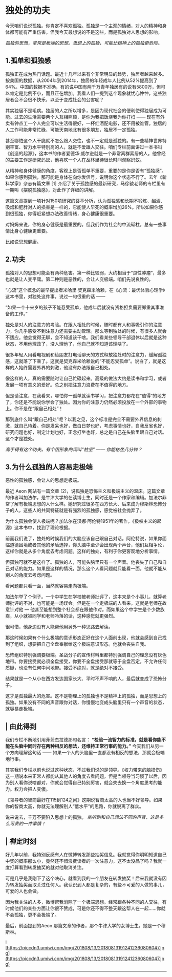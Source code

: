 # 独处的功夫

今天咱们说说孤独。你肯定不喜欢孤独。孤独是一个主观的情绪，对人的精神和身体都可能有严重伤害。但我今天最想说的不是这些，而是孤独对人思想的影响。

 *孤独的思想，常常是极端的思想。思想上的孤独，可能比精神上的孤独更危险。*

## 1.孤单和孤独感

孤独正在成为热门话题。最近十几年以来有个非常明显的趋势，独居者越来越多。按美国的数据，从2004年到2014年，独居的年轻成年人比例从52%提高到了64%。中国的数据不准确，有的说中国有两千万青年独居有的说有5800万，但可以肯定是比例不小，而且正在增加。我看人们一提到这个现象就忧心忡忡，这些独居者会不会很不快乐，以至于变成社会的公害呢？

其实独居不是毛病。独居的人之所以增多，是因为现代社会的便利使得独居成为可能。过去的生活需要两个人互相照顾，是你为我把饭烧我为你打扫 —— 现在有外卖有钟点工一个人完全可以生活得很好，一杯红酒配电影，还不用被谁管。独居的人工作可能非常忙碌，可能天南地北有很多朋友，独居不一定孤独。

甚至哪怕这个人干脆就不怎么跟人交往，也不一定就是孤独的。有一些精神世界特别丰富、智力水平特别高的人，就是不爱跟人交往。咱们专栏前面讲过一本书叫《创造的起源》，这本书的作者爱德华·威尔逊就是一个非常离群索居的人。他曾经的主要工作是研究蚂蚁，他喜欢一个人在丛林里待很长时间观察蚂蚁。

从精神和身体健康的角度，客观上是否孤单不重要，重要的是你是否有“孤独感”。如果你感到孤独，那可能是身体在向你发信号，说明你这个状态不行了。去年《新科学家》杂志有篇文章 [1] 介绍了关于孤独感的最新研究，马徐骏老师的专栏里有一期叫《摆脱孤独感》，对此作了详细的讲解。

这篇文章提到一项针对150项研究的荟萃分析，认为孤独感和长期不锻炼、酗酒、吸烟和肥胖对人的损害是一样的，它能使人早死的概率增加26%。所以如果你感到很孤独，你得赶紧想办法改善情绪，身心健康很重要。

对妈妈来说，你的身心健康是最重要的。但我们作为社会的中流砥柱，总有一些事情比身心健康更重要。

比如说思想健康。

## 2.功夫

孤独对人的思想可能会有两种危害。第一种比较弱，大约相当于“良性肿瘤”，最多也就是让人变平庸。第二种则是恶性的，会让人变极端。咱们先说良性的。

“心流”这个概念的最早提出者米哈里·契克森米哈赖，在《心流：最优体验心理学》这本书里，对独处这件事，说过一句很重的话 ——

“如果一个十来岁的孩子不能忍受孤单，他成年后就没有资格担负需要郑重其事准备的工作。”

独处是对人的注意力的考验。在跟人相处的时候，随时都有人和事吸引你的注意力，你几乎感受不到注意力还需要主动管理。那么等到独处的时候，有很多人就会不适应。他会觉得无聊，会不知道该干啥。我们看某些领导干部退休以后就是这种状态，不用他理政了，没人理他了，他自己就不知道该理啥了。

很多年轻人用看电视剧和给朋友打电话聊天的方式释放独处时的注意力，缓解孤独感，这就落了下乘了。这就是契克森米哈赖说的“不能忍受孤单”。说白了，就是这样的人始终需要外界的刺激，他没有办法跟自己相处。

像这样的人，真的需要随时让自己忙碌起来。高级的做法大约是读书和学习，或者发展一项有意义的爱好。总之别把注意力浪费在不值得的地方。

但是请注意，在我看来，哪怕你一孤单就读书学习，把注意力都花在“值得”的地方了，你还是不能说你学会了独处。因为你的注意力仍然必须投放在一个外部的事物上。你不是在“跟自己相处”！

那到底什么叫“跟自己相处”呢？以我之见，这个标准是完全不需要外界信息的刺激，就自己待着。你是发呆也好，做白日梦也好，考虑事情也好，自我反省也好，研究问题也好，制定计划也好，正念打坐也好，总之是自己在头脑里跟自己对话。这个才是独处。

 *高手得有这个功夫。有个很形象的词叫“枯坐” —— 你能枯坐几分钟？*

## 3.为什么孤独的人容易走极端

恶性的孤独感，会让人的思想走极端。

最近 Aeon 网站有一篇文章 [2]，说孤独是恐怖主义和极端主义的温床。这篇文章的作者叫加法尔，是牛津大学的在读博士生，同时还是一个作家和编辑。加法尔非常了解有极端思想的人什么样。她研究过很多在西方长大、后来成为穆斯林恐怖分子的人，这些人的共同特征就是有强烈的孤独感，感觉被社会抛弃了。

为什么孤独会使人极端呢？加法尔在汉娜·阿伦特1951年的著作，《极权主义的起源》这本书中，找到了理论根据。

前面我们说了，独处的时候我们的大脑应该自己跟自己对话。阿伦特说，如果你面临道德困境或者其他的矛盾选择，你头脑中至少会出现两个声音，他们互相争论，这样你就是从多个角度去考虑问题。这样的独处，有利于你更客观地分析事情。

但孤独可就不是这样了。孤独的人，可能头脑里只有一个声音。他丧失了自己和自己对话的能力。如果是这样的情况，那么这个人看问题就只能看一面，他就不能从别人的角度去考虑问题。

看问题都只看一面，当然就容易走向极端。

加法尔举了个例子。一个中学生在学校被老师批评了，这本来是个小事儿，就算老师批评的不对，也可能是一场误会。但是在一个走极端的人看来，这就是老师在故意针对他 — 他甚至能想到整个社会都在跟他作对。而如果这个中学生是个少数族裔，从小就被同学和老师冷落的话，这种感觉就更强烈。

很可惜，他身边没有人能帮他用另外一种思路去解读。

那这时候如果有个什么极端的意识形态正好在这个人面前出现，他就会感到自己找到了组织，想要把自己全盘奉献给这个极端意识形态。他就会丧失自我。

恐怖组织特别强调要极端。圣战分子的宣传材料里都特别强调自己的理念没有灰色地带。你要接受就必须全盘接受，你要不全盘接受那就等于全盘否定，不允许任何质疑，也没有任何中间地带。接受不绝对，就是绝对不接受。

结果就是一个从小在西方发达国家长大、平时不声不响的人，最后就变成了恐怖分子。

这才是孤独最大的危害。这不是物理上的孤独也不是精神上的孤独，而是思想上的孤独。如果没有不同的声音跟你对话，你慢慢地变成头脑里只有一个声音的状态，就容易走极端。

## | 由此得到

我们专栏不断地引用菲茨杰拉德那句名言： **“检验一流智力的标准，就是看你能不能在头脑中同时存在两种相反的想法，还维持正常行事的能力。”** 今天我们从另一个方向理解这句话 —— 如果一个人的头脑里一直都没有相反的想法，那就会极端地行事。

其实我们专栏以前也说过这种状态，不过我们说的是领导。《权力带来的脑损伤》这一期说本来正常人都能从其他人的角度去看问题，但是当领导当习惯了以后，因为别人看你说啥都对，你就会觉得自己特别厉害，就会失去换一个角度思考的能力。权力会把人变傻。

《领导者的智商最好在115到124之间》这期说智商太高的人也当不好领导。如果你的智商太高，你就无法理解别人“低水平”的思路，你就脱离了群众。

说来说去，千万不要陷入思想上的孤独。 *能听到和自己想法不同的声音，这是多么可贵的一件事情！*

## | 禅定时刻

好几年以前，我特别反感有人在微博转发那些抽奖信息。我就觉得你明明知道自己中奖的概率那么小，竟然还不惜浪费读者的一次注意力，这不太没品了吗？我就一度打算看到转发抽奖的就对他取消关注。

可是几乎是我刚下了这个决心，就看到我的一个朋友在转发抽奖！后来我就没有因为转发抽奖而取关过任何人。我认识到人都是复杂的，有些不可爱的人做的事儿，可爱的人也会做。

因为我关注的人多，微博帮我消除了一个极端思想。经常跟各种不同的人交往，有时候他们的某些方面让你很不赞成，可是你还不得不整天跟这帮人在一起……你就不会孤独，更不会极端了。

最后，前面提到的Aeon 那篇文章的作者，那个牛津大学的女博士生，她是一个穆斯林。

![https://piccdn3.umiwi.com/img/201808/13/201808131912412360806047.jpg](https://piccdn3.umiwi.com/img/201808/13/201808131912412360806047.jpg)

---
